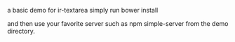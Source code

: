 a basic demo for ir-textarea
simply run 
	bower install

and then use your favorite server such as npm simple-server from the demo directory.